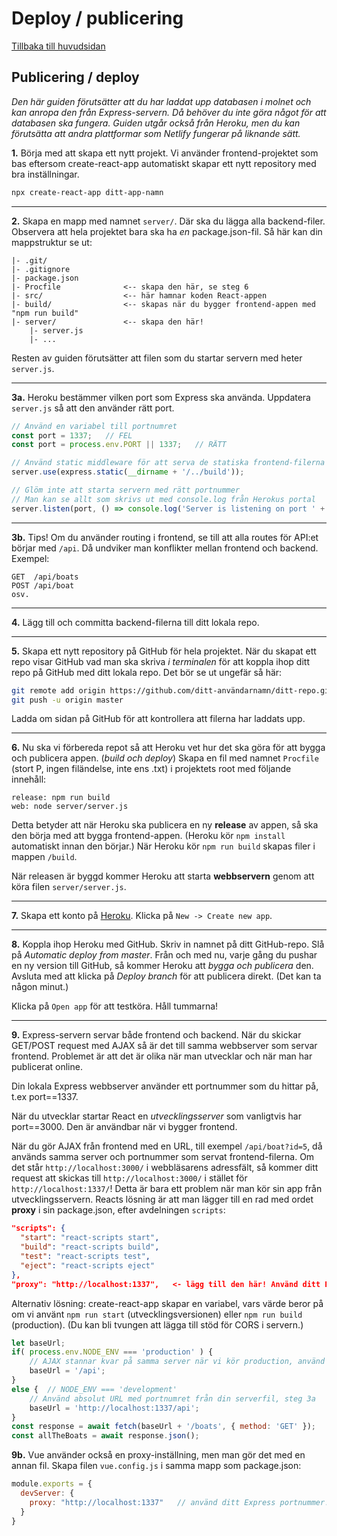 # Deploy / publicering
[Tillbaka till huvudsidan](README.md)

## Publicering / deploy
*Den här guiden förutsätter att du har laddat upp databasen i molnet och kan anropa den från Express-servern. Då behöver du inte göra något för att databasen ska fungera. Guiden utgår också från Heroku, men du kan förutsätta att andra plattformar som Netlify fungerar på liknande sätt.*

**1.** Börja med att skapa ett nytt projekt. Vi använder frontend-projektet som bas eftersom create-react-app automatiskt skapar ett nytt repository med bra inställningar.
```bash
npx create-react-app ditt-app-namn
```
---
**2.** Skapa en mapp med namnet `server/`. Där ska du lägga alla backend-filer. Observera att hela projektet bara ska ha *en* package.json-fil.
Så här kan din mappstruktur se ut:
```text
|- .git/
|- .gitignore
|- package.json
|- Procfile              <-- skapa den här, se steg 6
|- src/                  <-- här hamnar koden React-appen
|- build/                <-- skapas när du bygger frontend-appen med "npm run build"
|- server/               <-- skapa den här!
    |- server.js
    |- ...
```

Resten av guiden förutsätter att filen som du startar servern med heter `server.js`.

---
**3a.** Heroku bestämmer vilken port som Express ska använda. Uppdatera `server.js` så att den använder rätt port.
```javascript
// Använd en variabel till portnumret
const port = 1337;   // FEL
const port = process.env.PORT || 1337;   // RÄTT

// Använd static middleware för att serva de statiska frontend-filerna (se steg 2)
server.use(express.static(__dirname + '/../build'));

// Glöm inte att starta servern med rätt portnummer
// Man kan se allt som skrivs ut med console.log från Herokus portal
server.listen(port, () => console.log('Server is listening on port ' + serverPort));

```
---
**3b.** Tips! Om du använder routing i frontend, se till att alla routes för API:et börjar med `/api`. Då undviker man konflikter mellan frontend och backend. Exempel:
```text
GET  /api/boats
POST /api/boat
osv.
```

---
**4.** Lägg till och committa backend-filerna till ditt lokala repo.

---
**5.** Skapa ett nytt repository på GitHub för hela projektet. När du skapat ett repo visar GitHub vad man ska skriva *i terminalen* för att koppla ihop ditt repo på GitHub med ditt lokala repo. Det bör se ut ungefär så här:
```bash
git remote add origin https://github.com/ditt-användarnamn/ditt-repo.git
git push -u origin master
```
Ladda om sidan på GitHub för att kontrollera att filerna har laddats upp.

---
**6.** Nu ska vi förbereda repot så att Heroku vet hur det ska göra för att bygga och publicera appen. (*build och deploy*) Skapa en fil med namnet `Procfile` (stort P, ingen filändelse, inte ens .txt) i projektets root med följande innehåll:
```text
release: npm run build
web: node server/server.js
```

Detta betyder att när Heroku ska publicera en ny **release** av appen, så ska den börja med att bygga frontend-appen. (Heroku kör `npm install` automatiskt innan den börjar.) När Heroku kör `npm run build` skapas filer i mappen `/build`.

När releasen är byggd kommer Heroku att starta **webbservern** genom att köra filen `server/server.js`.

---
**7.** Skapa ett konto på [Heroku](https://heroku.com/). Klicka på `New -> Create new app`.

---
**8.** Koppla ihop Heroku med GitHub. Skriv in namnet på ditt GitHub-repo. Slå på *Automatic deploy from master*. Från och med nu, varje gång du pushar en ny version till GitHub, så kommer Heroku att *bygga och publicera* den. Avsluta med att klicka på *Deploy branch* för att publicera direkt. (Det kan ta någon minut.)

Klicka på `Open app` för att testköra. Håll tummarna!

---
**9.** Express-servern servar både frontend och backend. När du skickar GET/POST request med AJAX så är det till samma webbserver som servar frontend. Problemet är att det är olika när man utvecklar och när man har publicerat online.

Din lokala Express webbserver använder ett portnummer som du hittar på, t.ex port==1337.

När du utvecklar startar React en *utvecklingsserver* som vanligtvis har port==3000. Den är användbar när vi bygger frontend.

När du gör AJAX från frontend med en URL, till exempel `/api/boat?id=5`, då används samma server och portnummer som servat frontend-filerna. Om det står `http://localhost:3000/` i webbläsarens adressfält, så kommer ditt request att skickas till `http://localhost:3000/` i stället för `http://localhost:1337/`! Detta är bara ett problem när man kör sin app från utvecklingsservern. Reacts lösning är att man lägger till en rad med ordet **proxy** i sin package.json, efter avdelningen `scripts`:
```json
"scripts": {
  "start": "react-scripts start",
  "build": "react-scripts build",
  "test": "react-scripts test",
  "eject": "react-scripts eject"
},
"proxy": "http://localhost:1337",   <- lägg till den här! Använd ditt Express portnummer!
```

Alternativ lösning: create-react-app skapar en variabel, vars värde beror på om vi använt `npm run start` (utvecklingsversionen) eller `npm run build` (production). (Du kan bli tvungen att lägga till stöd för CORS i servern.)
```javascript
let baseUrl;
if( process.env.NODE_ENV === 'production' ) {
	// AJAX stannar kvar på samma server när vi kör production, använd relativ URL
	baseUrl = '/api';
}
else {  // NODE_ENV === 'development'
	// Använd absolut URL med portnumret från din serverfil, steg 3a
	baseUrl = 'http://localhost:1337/api';
}
const response = await fetch(baseUrl + '/boats', { method: 'GET' });
const allTheBoats = await response.json();
```

**9b.** Vue använder också en proxy-inställning, men man gör det med en annan fil. Skapa filen `vue.config.js` i samma mapp som package.json:
```javascript
module.exports = {
  devServer: {
    proxy: "http://localhost:1337"   // använd ditt Express portnummer!
  }
}
```
